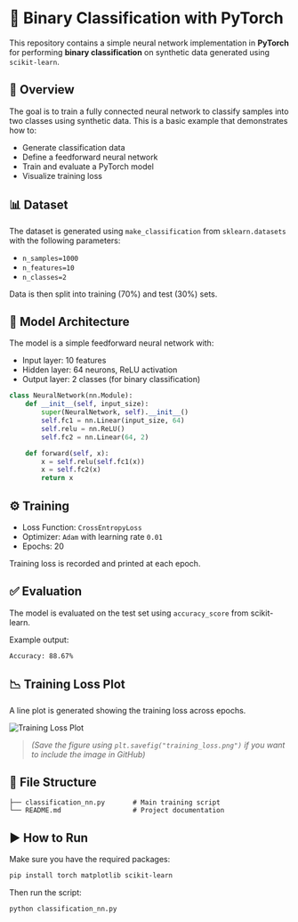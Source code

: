 

# 🧠 Binary Classification with PyTorch

This repository contains a simple neural network implementation in **PyTorch** for performing **binary classification** on synthetic data generated using `scikit-learn`.

## 📌 Overview

The goal is to train a fully connected neural network to classify samples into two classes using synthetic data. This is a basic example that demonstrates how to:

* Generate classification data
* Define a feedforward neural network
* Train and evaluate a PyTorch model
* Visualize training loss

## 📊 Dataset

The dataset is generated using `make_classification` from `sklearn.datasets` with the following parameters:

* `n_samples=1000`
* `n_features=10`
* `n_classes=2`

Data is then split into training (70%) and test (30%) sets.

## 🧠 Model Architecture

The model is a simple feedforward neural network with:

* Input layer: 10 features
* Hidden layer: 64 neurons, ReLU activation
* Output layer: 2 classes (for binary classification)

```python
class NeuralNetwork(nn.Module):
    def __init__(self, input_size):
        super(NeuralNetwork, self).__init__()
        self.fc1 = nn.Linear(input_size, 64)
        self.relu = nn.ReLU()
        self.fc2 = nn.Linear(64, 2)

    def forward(self, x):
        x = self.relu(self.fc1(x))
        x = self.fc2(x)
        return x
```

## ⚙️ Training

* Loss Function: `CrossEntropyLoss`
* Optimizer: `Adam` with learning rate `0.01`
* Epochs: 20

Training loss is recorded and printed at each epoch.

## ✅ Evaluation

The model is evaluated on the test set using `accuracy_score` from scikit-learn.

Example output:

```
Accuracy: 88.67%
```

## 📉 Training Loss Plot

A line plot is generated showing the training loss across epochs.

![Training Loss Plot](training_loss.png)

> *(Save the figure using `plt.savefig("training_loss.png")` if you want to include the image in GitHub)*

## 📂 File Structure

```
├── classification_nn.py       # Main training script
└── README.md                  # Project documentation
```

## ▶️ How to Run

Make sure you have the required packages:

```bash
pip install torch matplotlib scikit-learn
```

Then run the script:

```bash
python classification_nn.py
```

